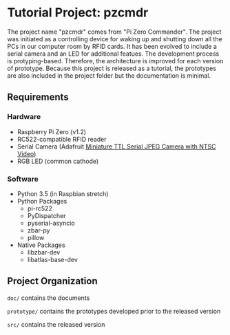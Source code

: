 Tutorial Project: pzcmdr
========================

The project name "pzcmdr" comes from "Pi Zero Commander".
The project was initiated as a controlling device for waking up and shutting
down all the PCs in our computer room by RFID cards. It has been evolved to
include a serial camera and an LED for additional featues. The development
process is protyping-based. Therefore, the architecture is improved for each
version of prototype. Because this project is released as a tutorial, the
prototypes are also included in the project folder but the documentation is
minimal.


Requirements
------------

### Hardware

*   Raspberry Pi Zero (v1.2)
*   RC522-compatible RFID reader
*   Serial Camera (Adafruit [Miniature TTL Serial JPEG Camera with NTSC Video](https://www.adafruit.com/product/1386))
*   RGB LED (common cathode)

### Software

*   Python 3.5 (in Raspbian stretch)
*   Python Packages
    *   pi-rc522
    *   PyDispatcher
    *   pyserial-asyncio
    *   zbar-py
    *   pillow
*   Native Packages
    *   libzbar-dev
    *   libatlas-base-dev

Project Organization
--------------------
`doc/` contains the documents

`prototype/` contains the prototypes developed prior to the released version

`src/` contains the released version


